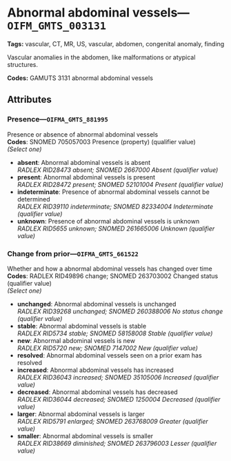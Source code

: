 # Abnormal abdominal vessels—`OIFM_GMTS_003131`

**Tags:** vascular, CT, MR, US, vascular, abdomen, congenital anomaly, finding

Vascular anomalies in the abdomen, like malformations or atypical structures.

**Codes:** GAMUTS 3131 abnormal abdominal vessels

## Attributes

### Presence—`OIFMA_GMTS_881995`

Presence or absence of abnormal abdominal vessels  
**Codes**: SNOMED 705057003 Presence (property) (qualifier value)  
*(Select one)*

- **absent**: Abnormal abdominal vessels is absent  
_RADLEX RID28473 absent; SNOMED 2667000 Absent (qualifier value)_
- **present**: Abnormal abdominal vessels is present  
_RADLEX RID28472 present; SNOMED 52101004 Present (qualifier value)_
- **indeterminate**: Presence of abnormal abdominal vessels cannot be determined  
_RADLEX RID39110 indeterminate; SNOMED 82334004 Indeterminate (qualifier value)_
- **unknown**: Presence of abnormal abdominal vessels is unknown  
_RADLEX RID5655 unknown; SNOMED 261665006 Unknown (qualifier value)_

### Change from prior—`OIFMA_GMTS_661522`

Whether and how a abnormal abdominal vessels has changed over time  
**Codes**: RADLEX RID49896 change; SNOMED 263703002 Changed status (qualifier value)  
*(Select one)*

- **unchanged**: Abnormal abdominal vessels is unchanged  
_RADLEX RID39268 unchanged; SNOMED 260388006 No status change (qualifier value)_
- **stable**: Abnormal abdominal vessels is stable  
_RADLEX RID5734 stable; SNOMED 58158008 Stable (qualifier value)_
- **new**: Abnormal abdominal vessels is new  
_RADLEX RID5720 new; SNOMED 7147002 New (qualifier value)_
- **resolved**: Abnormal abdominal vessels seen on a prior exam has resolved  
- **increased**: Abnormal abdominal vessels has increased  
_RADLEX RID36043 increased; SNOMED 35105006 Increased (qualifier value)_
- **decreased**: Abnormal abdominal vessels has decreased  
_RADLEX RID36044 decreased; SNOMED 1250004 Decreased (qualifier value)_
- **larger**: Abnormal abdominal vessels is larger  
_RADLEX RID5791 enlarged; SNOMED 263768009 Greater (qualifier value)_
- **smaller**: Abnormal abdominal vessels is smaller  
_RADLEX RID38669 diminished; SNOMED 263796003 Lesser (qualifier value)_